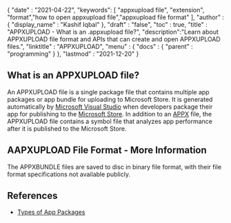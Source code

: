 {
  "date" : "2021-04-22",
  "keywords": [ "appxupload file", "extension", "format","how to open appxupload file","appxupload file format" ],
  "author" : {
    "display_name" : "Kashif Iqbal"
  },
  "draft" : "false",
  "toc" : true,
  "title" : "APPXUPLOAD - What is an .appxupload file?",
  "description":"Learn about APPXUPLOAD file format and APIs that can create and open APPXUPLOAD files.",
  "linktitle" : "APPXUPLOAD",
  "menu" : {
    "docs" : {
      "parent" : "programming"
    }
  },
  "lastmod" : "2021-12-20"
}

## What is an APPXUPLOAD file?

An APPXUPLOAD file is a single package file that contains multiple app packages or app bundle for uploading to Microsoft Store. It is generated automatically by [Microsoft Visual Studio](https://visualstudio.microsoft.com/) when developers package their app for publishing to the [Microsoft Store](https://apps.microsoft.com/store/apps). In addition to an [APPX](/programming/appx/) file, the APPXUPLOAD file contains a symbol file that analyzes app performance after it is published to the Microsoft Store.

## AAPXUPLOAD File Format - More Information

The APPXBUNDLE files are saved to disc in binary file format, with their file format specifications not available publicly.

## References

 * [Types of App Packages](https://learn.microsoft.com/en-us/windows/msix/package/packaging-uwp-apps)
